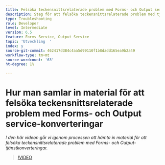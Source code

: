 ```yaml
---
title: Felsöka teckensnittsrelaterade problem med Forms- och Output service-konverteringar
description: Steg för att felsöka teckensnittsrelaterade problem med tjänsten Forms och Output
type: Troubleshooting
role: Developer
level: Intermediate
version: 6.5
feature: Forms Service, Output Service
topic: 'Utveckling  '
index: y
source-git-commit: 462417d384c4aa5d99110f1b8dadd165ea9b2a49
workflow-type: tm+mt
source-wordcount: '63'
ht-degree: 1%

---
```



# Hur man samlar in material för att felsöka teckensnittsrelaterade problem med Forms- och Output service-konverteringar

*I den här videon går vi igenom processen att hämta in material för att felsöka teckensnittsrelaterade problem med Forms- och Output-tjänstkonverteringar.*

>[!VIDEO](https://video.tv.adobe.com/v/335487?quality=9&learn=on)
